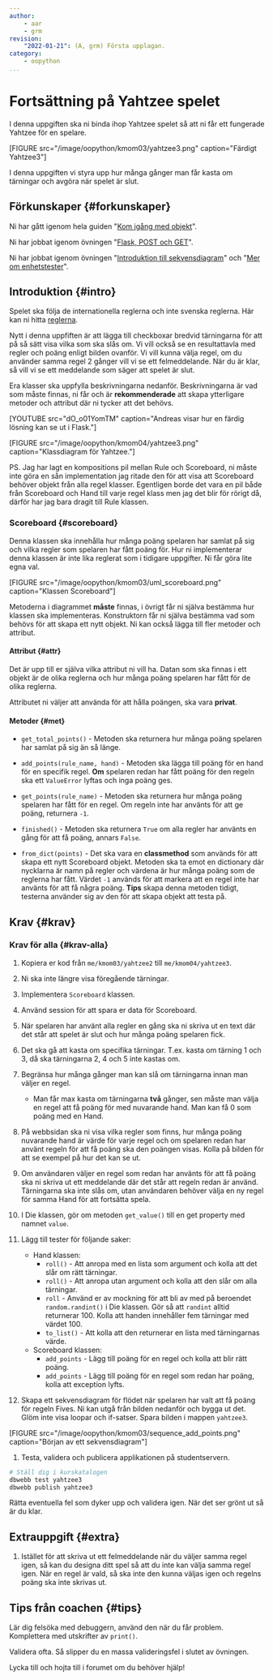 ```yaml
---
author:
    - aar
    - grm
revision:
    "2022-01-21": (A, grm) Första upplagan.
category:
    - oopython
...
```

Fortsättning på Yahtzee spelet
===================================

I denna uppgiften ska ni binda ihop Yahtzee spelet så att ni får ett fungerade Yahtzee för en spelare.

<!--more-->

[FIGURE src="/image/oopython/kmom03/yahtzee3.png" caption="Färdigt Yahtzee3"]

I denna uppgiften vi styra upp hur många gånger man får kasta om tärningar och avgöra när spelet är slut.



Förkunskaper {#forkunskaper}
-----------------------

Ni har gått igenom hela guiden "[Kom igång med objekt](guide/kom-igang-med-objektorienterad-programmering-i-python)".

Ni har jobbat igenom övningen "[Flask, POST och GET](kunskap/flask-get-post)".

Ni har jobbat igenom övningen "[Introduktion till sekvensdiagram](kunskap/intro_till_sekvensdiagram)" och "[Mer om enhetstester](kunskap/unittest-i-python_2)".



Introduktion {#intro}
-----------------------

Spelet ska följa de internationella reglerna och inte svenska reglerna. Här kan ni hitta [reglerna](https://gamerules.com/rules/yahtzee-dice-game/).

Nytt i denna uppfiften är att lägga till checkboxar bredvid tärningarna för att på så sätt visa vilka som ska slås om. Vi vill också se en resultattavla med regler och poäng enligt bilden ovanför. Vi vill kunna välja regel, om du använder samma regel 2 gånger vill vi se ett felmeddelande. När du är klar, så vill vi se ett meddelande som säger att spelet är slut.

Era klasser ska uppfylla beskrivningarna nedanför. Beskrivningarna är vad som måste finnas, ni får och är **rekommenderade** att skapa ytterligare metoder och attribut där ni tycker att det behövs.

[YOUTUBE src="dO_o01YomTM" caption="Andreas visar hur en färdig lösning kan se ut i Flask."]

[FIGURE src="/image/oopython/kmom04/yahtzee3.png" caption="Klassdiagram för Yahtzee."]

PS. Jag har lagt en kompositions pil mellan Rule och Scoreboard, ni måste inte göra en sån implementation jag ritade den för att visa att Scoreboard behöver objekt från alla regel klasser. Egentligen borde det vara en pil både från Scoreboard och Hand till varje regel klass men jag det blir för rörigt då, därför har jag bara dragit till Rule klassen.


### Scoreboard {#scoreboard}

Denna klassen ska innehålla hur många poäng spelaren har samlat på sig och vilka regler som spelaren har fått poäng för. Hur ni implementerar denna klassen är inte lika reglerat som i tidigare uppgifter. Ni får göra lite egna val.

[FIGURE src="/image/oopython/kmom03/uml_scoreboard.png" caption="Klassen Scoreboard"]

Metoderna i diagrammet **måste** finnas, i övrigt får ni själva bestämma hur klassen ska implementeras. Konstruktorn får ni själva bestämma vad som behövs för att skapa ett nytt objekt. Ni kan också lägga till fler metoder och attribut.

#### Attribut {#attr}

Det är upp till er själva vilka attribut ni vill ha. Datan som ska finnas i ett objekt är de olika reglerna och hur många poäng spelaren har fått för de olika reglerna.

Attributet ni väljer att använda för att hålla poängen, ska vara **privat**.



#### Metoder {#met}

- `get_total_points()` - Metoden ska returnera hur många poäng spelaren har samlat på sig än så länge.

- `add_points(rule_name, hand)` - Metoden ska lägga till poäng för en hand för en specifik regel. **Om** spelaren redan har fått poäng för den regeln ska ett `ValueError` lyftas och inga poäng ges.

- `get_points(rule_name)` - Metoden ska returnera hur många poäng spelaren har fått för en regel. Om regeln inte har använts för att ge poäng, returnera `-1`.

- `finished()` - Metoden ska returnera `True` om alla regler har använts en gång för att få poäng, annars `False`.

- `from_dict(points)` - Det ska vara en **classmethod** som används för att skapa ett nytt Scoreboard objekt. Metoden ska ta emot en dictionary där nycklarna är namn på regler och värdena är hur många poäng som de reglerna har fått. Värdet `-1` används för att markera att en regel inte har använts för att få några poäng. **Tips** skapa denna metoden tidigt, testerna använder sig av den för att skapa objekt att testa på.



Krav {#krav}
-----------------------

### Krav för alla {#krav-alla}

1. Kopiera er kod från `me/kmom03/yahtzee2` till `me/kmom04/yahtzee3`.

1. Ni ska inte längre visa föregående tärningar.

1. Implementera `Scoreboard` klassen.

1. Använd session för att spara er data för Scoreboard.

1. När spelaren har använt alla regler en gång ska ni skriva ut en text där det står att spelet är slut och hur många poäng spelaren fick.

1. Det ska gå att kasta om specifika tärningar. T.ex. kasta om tärning 1 och 3, då ska tärningarna 2, 4 och 5 inte kastas om.

1. Begränsa hur många gånger man kan slå om tärningarna innan man väljer en regel.
    - Man får max kasta om tärningarna **två** gånger, sen måste man välja en regel att få poäng för med nuvarande hand. Man kan få 0 som poäng med en Hand.

1. På webbsidan ska ni visa vilka regler som finns, hur många poäng nuvarande hand är värde för varje regel och om spelaren redan har använt regeln för att få poäng ska den poängen visas. Kolla på bilden för att se exempel på hur det kan se ut.

1. Om användaren väljer en regel som redan har använts för att få poäng ska ni skriva ut ett meddelande där det står att regeln redan är använd. Tärningarna ska inte slås om, utan användaren behöver välja en ny regel för samma Hand för att fortsätta spela.

1. I Die klassen, gör om metoden `get_value()` till en get property med namnet `value`.

1. Lägg till tester för följande saker:
    - Hand klassen:
        - `roll()` - Att anropa med en lista som argument och kolla att det slår om rätt tärningar.
        - `roll()` - Att anropa utan argument och kolla att den slår om alla tärningar.
        - `roll` - Använd er av mockning för att bli av med på beroendet `random.randint()` i Die klassen. Gör så att `randint` alltid returnerar 100. Kolla att handen innehåller fem tärningar med värdet 100.
        - `to_list()` - Att kolla att den returnerar en lista med tärningarnas värde.
    - Scoreboard klassen:
        - `add_points` - Lägg till poäng för en regel och kolla att blir rätt poäng.
        - `add_points` - Lägg till poäng för en regel som redan har poäng, kolla att exception lyfts.

1. Skapa ett sekvensdiagram för flödet när spelaren har valt att få poäng för regeln Fives. Ni kan utgå från bilden nedanför och bygga ut det. Glöm inte visa loopar och if-satser. Spara bilden i mappen `yahtzee3`.

[FIGURE src="/image/oopython/kmom03/sequence_add_points.png" caption="Början av ett sekvensdiagram"]

1. Testa, validera och publicera applikationen på studentservern.



```bash
# Ställ dig i kurskatalogen
dbwebb test yahtzee3
dbwebb publish yahtzee3
```

Rätta eventuella fel som dyker upp och validera igen. När det ser grönt ut så är du klar.



Extrauppgift {#extra}
-----------------------

1. Istället för att skriva ut ett felmeddelande när du väljer samma regel igen, så kan du designa ditt spel så att du inte kan välja samma regel igen. När en regel är vald, så ska inte den kunna väljas igen och regelns poäng ska inte skrivas ut.



Tips från coachen {#tips}
-----------------------

Lär dig felsöka med debuggern, använd den när du får problem. Komplettera med utskrifter av `print()`.

Validera ofta. Så slipper du en massa valideringsfel i slutet av övningen.

Lycka till och hojta till i forumet om du behöver hjälp!
